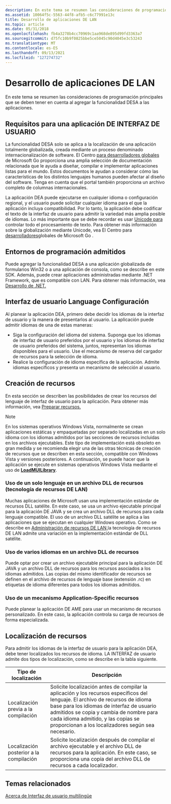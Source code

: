 ```yaml
---
description: En este tema se resumen las consideraciones de programación principales que se deben tener en cuenta al agregar la funcionalidad DESA a las aplicaciones.
ms.assetid: 10064f5c-5563-44f8-afb5-c6c77991e13c
title: Desarrollo de aplicaciones DE LAN
ms.topic: article
ms.date: 05/31/2018
ms.openlocfilehash: fb4a3278b4cc70969c1aa968de895d99fd3363a7
ms.sourcegitcommit: d75fc10b9f0825bbe5ce5045c90d4045e3c53243
ms.translationtype: MT
ms.contentlocale: es-ES
ms.lasthandoff: 09/13/2021
ms.locfileid: "127274732"
---
```

# <a name="development-of-mui-applications"></a>Desarrollo de aplicaciones DE LAN

En este tema se resumen las consideraciones de programación principales que se deben tener en cuenta al agregar la funcionalidad DESA a las aplicaciones.

## <a name="requirements-for-a-mui-application"></a>Requisitos para una aplicación DE INTERFAZ DE USUARIO

La funcionalidad DESA solo se aplica a la localización de una aplicación totalmente globalizada, creada mediante un proceso denominado internacionalización de software. El Centro [para desarrolladores globales](https://msdn.microsoft.com/goglobal) de Microsoft Go proporciona una amplia selección de documentación relacionada que le ayuda a diseñar, compilar e implementar aplicaciones listas para el mundo. Estos documentos le ayudan a considerar cómo las características de los distintos lenguajes humanos pueden afectar al diseño del software. Tenga en cuenta que el portal también proporciona un archivo completo de columnas internacionales.

La aplicación DEA puede ejecutarse en cualquier idioma o configuración regional, y el usuario puede solicitar cualquier idioma para el que la aplicación incluya compatibilidad. Por lo tanto, la aplicación debe codificar el texto de la interfaz de usuario para admitir la variedad más amplia posible de idiomas. Lo más importante que se debe recordar es usar [Unicode para](unicode.md) controlar todo el procesamiento de texto. Para obtener más información sobre la globalización mediante Unicode, vea El Centro para [desarrolladores](https://msdn.microsoft.com/goglobal)globales de Microsoft Go .

## <a name="supported-programming-environments"></a>Entornos de programación admitidos

Puede agregar la funcionalidad DESA a una aplicación globalizada de formularios Win32 o a una aplicación de consola, como se describe en este SDK. Además, puede crear aplicaciones administradas mediante .NET Framework, que es compatible con LAN. Para obtener más información, vea [Desarrollo de .NET.](/previous-versions/ff361664(v=vs.100))

## <a name="user-interface-language-settings"></a>Interfaz de usuario Language Configuración

Al planear la aplicación DEA, primero debe decidir los idiomas de la interfaz de usuario y la manera de presentarlos al usuario. La aplicación puede admitir idiomas de una de estas maneras:

-   Siga la configuración del idioma del sistema. Suponga que los idiomas de interfaz de usuario preferidos por el usuario y los idiomas de interfaz de usuario preferidos del sistema, juntos, representan los idiomas disponibles para el usuario. Use el mecanismo de reserva del cargador de recursos para la selección de idioma.
-   Realice la configuración de idioma específica de la aplicación. Admite idiomas específicos y presenta un mecanismo de selección al usuario.

## <a name="resource-creation"></a>Creación de recursos

En esta sección se describen las posibilidades de crear los recursos del lenguaje de interfaz de usuario para la aplicación. Para obtener más información, vea [Preparar recursos.](preparing-resources.md)

> [!Note]  
> En los sistemas operativos Windows Vista, normalmente se crean aplicaciones estáticas y empaquetadas por separado localizadas en un solo idioma con los idiomas admitidos por las secciones de recursos incluidas en los archivos ejecutables. Este tipo de implementación está obsoleto en gran medida y se recomienda elegir una de las otras técnicas de creación de recursos que se describen en esta sección, compatible con Windows Vista y versiones posteriores. A continuación, se puede hacer que la aplicación se ejecute en sistemas operativos Windows Vista mediante el uso de [**LoadMUILibrary**](/windows/desktop/api/Muiload/nf-muiload-loadmuilibrarya).

 

### <a name="use-of-a-single-language-in-a-resource-dll-mui-resource-technology"></a>Uso de un solo lenguaje en un archivo DLL de recursos (tecnología de recursos DE LAN)

Muchas aplicaciones de Microsoft usan una implementación estándar de recursos DLL satélite. En este caso, se usa un archivo ejecutable principal para la aplicación DE JAVA y se crea un archivo DLL de recursos para cada lenguaje compatible. El uso de un archivo DLL satélite se aplica a las aplicaciones que se ejecutan en cualquier Windows operativo. Como se describe en [Administración de recursos DE LAN,](mui-resource-management.md)la tecnología de recursos DE LAN admite una variación en la implementación estándar de DLL satélite.

### <a name="use-of-multiple-languages-in-a-resource-dll"></a>Uso de varios idiomas en un archivo DLL de recursos

Puede optar por crear un archivo ejecutable principal para la aplicación DE JAVA y un archivo DLL de recursos para los recursos asociados a los idiomas admitidos. Las copias del mismo identificador de recursos se definen en el archivo de recursos de lenguaje base (extensión .rc) en etiquetas de idioma diferentes para todos los idiomas admitidos.

### <a name="use-of-an-application-specific-resource-mechanism"></a>Uso de un mecanismo Application-Specific recursos

Puede planear la aplicación DE AME para usar un mecanismo de recursos personalizado. En este caso, la aplicación controla su carga de recursos de forma especializada.

## <a name="resource-localization"></a>Localización de recursos

Para admitir los idiomas de la interfaz de usuario para la aplicación DEA, debe tener localizados los recursos de idioma. LA INTERFAZ de usuario admite dos tipos de localización, como se describe en la tabla siguiente.



| Tipo de localización       | Descripción                                                                                                                                                                                                                                                                |
|-------------------------|----------------------------------------------------------------------------------------------------------------------------------------------------------------------------------------------------------------------------------------------------------------------------|
| Localización previa a la compilación  | Solicite localización antes de compilar la aplicación y los recursos específicos del lenguaje. El archivo de recursos de idioma base para los idiomas de interfaz de usuario admitidos se copia y cambia de nombre para cada idioma admitido, y las copias se proporcionan a los localizadores según sea necesario. |
| Localización posterior a la compilación | Solicite localización después de compilar el archivo ejecutable y el archivo DLL de recursos para la aplicación. En este caso, se proporciona una copia del archivo DLL de recursos a cada localizador.                                                                                                     |



 

## <a name="related-topics"></a>Temas relacionados

<dl> <dt>

[Acerca de Interfaz de usuario multilingüe](about-multilingual-user-interface.md)
</dt> </dl>

 

 
